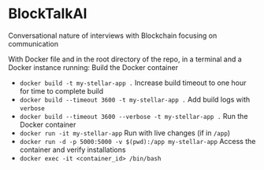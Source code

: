 # BlockTalkAI
Conversational nature of interviews with Blockchain focusing on communication

With Docker file and in the root directory of the repo, in a terminal and a Docker instance running:
Build the Docker container
- `docker build -t my-stellar-app .`
Increase build timeout to one hour for time to complete build
- `docker build --timeout 3600 -t my-stellar-app .`
Add build logs with `verbose`
- `docker build --timeout 3600 --verbose -t my-stellar-app .`
Run the Docker container
- `docker run -it my-stellar-app`
Run with live changes (if in `/app`)
- `docker run -d -p 5000:5000 -v $(pwd):/app my-stellar-app`
Access the container and verify installations
- `docker exec -it <container_id> /bin/bash`